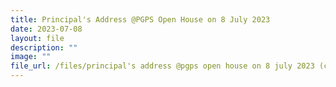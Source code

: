 ```yaml
---
title: Principal's Address @PGPS Open House on 8 July 2023
date: 2023-07-08
layout: file
description: ""
image: ""
file_url: /files/principal's address @pgps open house on 8 july 2023 (compressed).pdf
---
```

